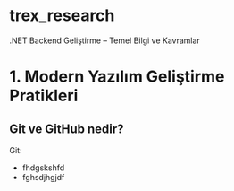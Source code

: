 # trex_research
.NET Backend Geliştirme – Temel Bilgi ve Kavramlar

# 1. Modern Yazılım Geliştirme Pratikleri 
## Git ve GitHub nedir?
Git:
- fhdgskshfd
- fghsdjhgjdf


